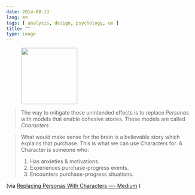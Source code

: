 ```yaml
---
date: 2014-08-13
lang: en
tags: [ analysis, design, psychology, ux ]
title: ""
type: image
---
```


<figure>
<a
href="https://hugo.ferreira.cc/the-way-to-mitigate-these-unintended-effects-is-to/attachment/89/"
rel="attachment"><img
src="https://hugo.ferreira.cc/wp-content/uploads/2014/08/tumblr_na9qrrBakc1qz82meo1_1280-150x150.png"
width="150" height="150" /></a></figure>

> The way to mitigate these unintended effects is to replace *Personas*
> with models that enable cohesive stories. These models are called
> *Characters* .

> What would make sense for the brain is a believable story which
> explains that purchase. This is what we can use Characters for. A
> Character is someone who:
>
> 1.  Has anxieties & motivations.
> 2.  Experiences purchase-progress events.
> 3.  Encounters purchase-progress situations.

(via [Replacing Personas With Characters ---
Medium](https://medium.com/@alanklement/aa72d3cf6c69) )

